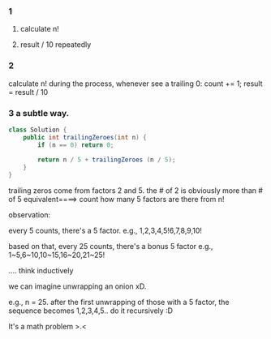 ### 1
1) calculate n! 

2) result / 10 repeatedly

### 2 
calculate n! 
during the process, whenever see a trailing 0: count += 1; result = result / 10

### 3 a subtle way.

```java
class Solution {
    public int trailingZeroes(int n) {
        if (n == 0) return 0;
        
        return n / 5 + trailingZeroes (n / 5);
    }
}
```

trailing zeros come from factors 2 and 5. 
the # of 2 is obviously more than # of 5 
equivalent====> count how many 5 factors are there from n!


observation: 

every 5 counts, there's a 5 factor. e.g., 1,2,3,4,5!6,7,8,9,10!

based on that, every 25 counts, there's a bonus 5 factor  e.g., 1~5,6~10,10~15,16~20,21~25!

.... think inductively

we can imagine unwrapping an onion xD.

e.g., n = 25. after the first unwrapping of those with a 5 factor, the sequence becomes 1,2,3,4,5.. do it recursively :D

It's a math problem >.<
